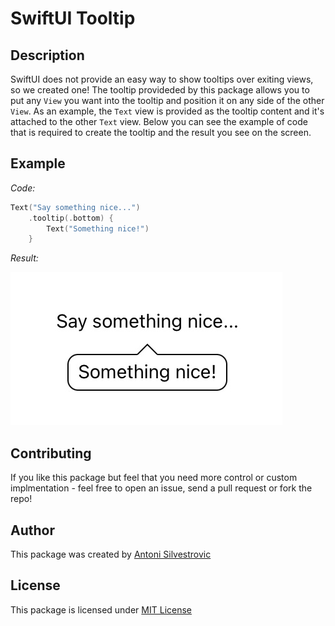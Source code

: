 # SwiftUI Tooltip

## Description

SwiftUI does not provide an easy way to show tooltips over exiting views, so we created one!
The tooltip provideded by this package allows you to put any `View` you want into the tooltip and position it on any side of the other `View`.
As an example, the `Text` view is provided as the tooltip content and it's attached to the other `Text` view.
Below you can see the example of code that is required to create the tooltip and the result you see on the screen.

## Example

*Code:*

```swift
Text("Say something nice...")
    .tooltip(.bottom) {
        Text("Something nice!")
    }
```

*Result:*

![example 1](images/example_1.jpg)

## Contributing

If you like this package but feel that you need more control or custom implmentation - feel free to open an issue, send a pull request or fork the repo!

## Author

This package was created by [Antoni Silvestrovic](https://github.com/bring-shrubbery)

## License

This package is licensed under [MIT License](LICENSE)
